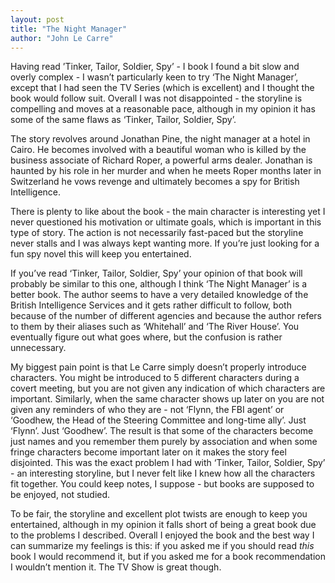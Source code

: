 ```yaml
---
layout: post
title: "The Night Manager"
author: "John Le Carre"
---
```


Having read ’Tinker, Tailor, Soldier, Spy’ - I book I found a bit slow and overly complex - I wasn’t particularly keen to try ‘The Night Manager’, except that I had seen the TV Series (which is excellent) and I thought the book would follow suit. Overall I was not disappointed - the storyline is compelling and moves at a reasonable pace, although in my opinion it has some of the same flaws as ‘Tinker, Tailor, Soldier, Spy’.

The story revolves around Jonathan Pine, the night manager at a hotel in Cairo. He becomes involved with a beautiful woman who is killed by the business associate of Richard Roper, a powerful arms dealer. Jonathan is haunted by his role in her murder and when he meets Roper months later in Switzerland he vows revenge and ultimately becomes a spy for British Intelligence.

There is plenty to like about the book - the main character is interesting yet I never questioned his motivation or ultimate goals, which is important in this type of story. The action is not necessarily fast-paced but the storyline never stalls and I was always kept wanting more. If you’re just looking for a fun spy novel this will keep you entertained.

If you’ve read ‘Tinker, Tailor, Soldier, Spy’ your opinion of that book will probably be similar to this one, although I think ‘The Night Manager’ is a better book. The author seems to have a very detailed knowledge of the British Intelligence Services and it gets rather difficult to follow, both because of the number of different agencies and because the author refers to them by their aliases such as ‘Whitehall’ and ‘The River House’. You eventually figure out what goes where, but the confusion is rather unnecessary.

My biggest pain point is that Le Carre simply doesn’t properly introduce characters. You might be introduced to 5 different characters during a covert meeting, but you are not given any indication of which characters are important. Similarly, when the same character shows up later on you are not given any reminders of who they are - not ‘Flynn, the FBI agent’ or ‘Goodhew, the Head of the Steering Committee and long-time ally’. Just ‘Flynn’. Just ‘Goodhew’. The result is that some of the characters become just names and you remember them purely by association and when some fringe characters become important later on it makes the story feel disjointed. This was the exact problem I had with ‘Tinker, Tailor, Soldier, Spy’ - an interesting storyline, but I never felt like I knew how all the characters fit together. You could keep notes, I suppose - but books are supposed to be enjoyed, not studied.

To be fair, the storyline and excellent plot twists are enough to keep you entertained, although in my opinion it falls short of being a great book due to the problems I described. Overall I enjoyed the book and the best way I can summarize my feelings is this: if you asked me if you should read *this* book I would recommend it, but if you asked me for a book recommendation I wouldn’t mention it. The TV Show is great though.

